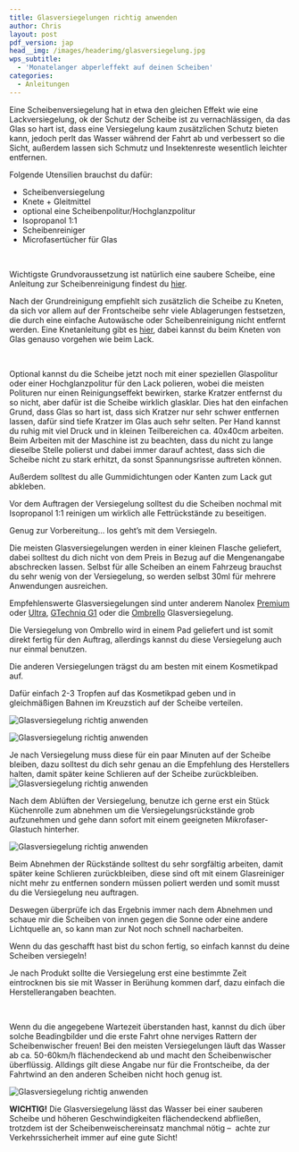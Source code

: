 ```yaml
---
title: Glasversiegelungen richtig anwenden
author: Chris
layout: post
pdf_version: jap
head__img: /images/headerimg/glasversiegelung.jpg
wps_subtitle:
  - 'Monatelanger abperleffekt auf deinen Scheiben'
categories:
  - Anleitungen
---
```

Eine Scheibenversiegelung hat in etwa den gleichen Effekt wie eine Lackversiegelung, ok der Schutz der Scheibe ist zu vernachlässigen, da das Glas so hart ist, dass eine Versiegelung kaum zusätzlichen Schutz bieten kann, jedoch perlt das Wasser während der Fahrt ab und verbessert so die Sicht, außerdem lassen sich Schmutz und Insektenreste wesentlich leichter entfernen.

Folgende Utensilien brauchst du dafür:

*   Scheibenversiegelung
*   Knete + Gleitmittel
*   optional eine Scheibenpolitur/Hochglanzpolitur
*   Isopropanol 1:1
*   Scheibenreiniger
*   Microfasertücher für Glas

&nbsp;

Wichtigste Grundvoraussetzung ist natürlich eine saubere Scheibe, eine Anleitung zur Scheibenreinigung findest du [hier][1].

Nach der Grundreinigung empfiehlt sich zusätzlich die Scheibe zu Kneten, da sich vor allem auf der Frontscheibe sehr viele Ablagerungen festsetzen, die durch eine einfache Autowäsche oder Scheibenreinigung nicht entfernt werden. Eine Knetanleitung gibt es [hier][2], dabei kannst du beim Kneten von Glas genauso vorgehen wie beim Lack.

&nbsp;

Optional kannst du die Scheibe jetzt noch mit einer speziellen Glaspolitur oder einer Hochglanzpolitur für den Lack polieren, wobei die meisten Polituren nur einen Reinigungseffekt bewirken, starke Kratzer entfernst du so nicht, aber dafür ist die Scheibe wirklich glasklar. Dies hat den einfachen Grund, dass Glas so hart ist, dass sich Kratzer nur sehr schwer entfernen lassen, dafür sind tiefe Kratzer im Glas auch sehr selten. Per Hand kannst du ruhig mit viel Druck und in kleinen Teilbereichen ca. 40x40cm arbeiten. Beim Arbeiten mit der Maschine ist zu beachten, dass du nicht zu lange dieselbe Stelle polierst und dabei immer darauf achtest, dass sich die Scheibe nicht zu stark erhitzt, da sonst Spannungsrisse auftreten können.

Außerdem solltest du alle Gummidichtungen oder Kanten zum Lack gut abkleben.

Vor dem Auftragen der Versiegelung solltest du die Scheiben nochmal mit Isopropanol 1:1 reinigen um wirklich alle Fettrückstände zu beseitigen.

Genug zur Vorbereitung&#8230; los geht&#8217;s mit dem Versiegeln.

Die meisten Glasversiegelungen werden in einer kleinen Flasche geliefert, dabei solltest du dich nicht von dem Preis in Bezug auf die Mengenangabe abschrecken lassen. Selbst für alle Scheiben an einem Fahrzeug brauchst du sehr wenig von der Versiegelung, so werden selbst 30ml für mehrere Anwendungen ausreichen.

Empfehlenswerte Glasversiegelungen sind unter anderem Nanolex [Premium][3] oder [Ultra][4], [GTechniq G1][5] oder die [Ombrello][6] Glasversiegelung.

Die Versiegelung von Ombrello wird in einem Pad geliefert und ist somit direkt fertig für den Auftrag, allerdings kannst du diese Versiegelung auch nur einmal benutzen.

Die anderen Versiegelungen trägst du am besten mit einem Kosmetikpad auf.

Dafür einfach 2-3 Tropfen auf das Kosmetikpad geben und in gleichmäßigen Bahnen im Kreuzstich auf der Scheibe verteilen.

![Glasversiegelung richtig anwenden](//s3.eu-central-1.amazonaws.com/glossbossimages/criz/glasversiegelung/DSC_0003.jpg)

![Glasversiegelung richtig anwenden](//s3.eu-central-1.amazonaws.com/glossbossimages/criz/glasversiegelung/DSC_0004.jpg)

Je nach Versiegelung muss diese für ein paar Minuten auf der Scheibe bleiben, dazu solltest du dich sehr genau an die Empfehlung des Herstellers halten, damit später keine Schlieren auf der Scheibe zurückbleiben.  
![Glasversiegelung richtig anwenden](//s3.eu-central-1.amazonaws.com/glossbossimages/criz/glasversiegelung/DSC_0007.jpg)

Nach dem Ablüften der Versiegelung, benutze ich gerne erst ein Stück Küchenrolle zum abnehmen um die Versiegelungsrückstände grob aufzunehmen und gehe dann sofort mit einem geeigneten Mikrofaser-Glastuch hinterher.

![Glasversiegelung richtig anwenden](//s3.eu-central-1.amazonaws.com/glossbossimages/criz/glasversiegelung/DSC_0006.jpg)

Beim Abnehmen der Rückstände solltest du sehr sorgfältig arbeiten, damit später keine Schlieren zurückbleiben, diese sind oft mit einem Glasreiniger nicht mehr zu entfernen sondern müssen poliert werden und somit musst du die Versiegelung neu auftragen.

Deswegen überprüfe ich das Ergebnis immer nach dem Abnehmen und schaue mir die Scheiben von innen gegen die Sonne oder eine andere Lichtquelle an, so kann man zur Not noch schnell nacharbeiten.

Wenn du das geschafft hast bist du schon fertig, so einfach kannst du deine Scheiben versiegeln!

Je nach Produkt sollte die Versiegelung erst eine bestimmte Zeit eintrocknen bis sie mit Wasser in Berühung kommen darf, dazu einfach die Herstellerangaben beachten.

&nbsp;

Wenn du die angegebene Wartezeit überstanden hast, kannst du dich über solche Beadingbilder und die erste Fahrt ohne nerviges Rattern der Scheibenwischer freuen! Bei den meisten Versiegelungen läuft das Wasser ab ca. 50-60km/h flächendeckend ab und macht den Scheibenwischer überflüssig. Alldings gilt diese Angabe nur für die Frontscheibe, da der Fahrtwind an den anderen Scheiben nicht hoch genug ist.

![Glasversiegelung richtig anwenden](//s3.eu-central-1.amazonaws.com/glossbossimages/criz/glasversiegelung/DSC_0036.jpg)

**WICHTIG!** Die Glasversiegelung lässt das Wasser bei einer sauberen Scheibe und höheren Geschwindigkeiten flächendeckend abfließen, trotzdem ist der Scheibenweischereinsatz manchmal nötig &#8211;  achte zur Verkehrssicherheit immer auf eine gute Sicht!

 [1]: http://glossboss.de/tipps-tricks/scheiben-streifenfrei-reinigen/
 [2]: http://glossboss.de/anleitungen/lackreinigungsknete-richtig-anwenden/
 [3]: http://www.lupus-autopflege.de/Nanolex-Premium-Glasversiegelung-50ml
 [4]: http://www.lupus-autopflege.de/Nanolex-Ultra-Glasversiegelung-30ml
 [5]: http://www.autopflege24.net/ap24shop/gtechniq-g1-clearvision-nanocoat-glasversiegelung-15ml.html
 [6]: http://www.lupus-autopflege.de/Ombrello-DIE-Glasversiegelung
